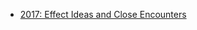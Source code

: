 - [2017: Effect Ideas and Close Encounters](https://suspendedreason.com/2017/08/22/effect-ideas-and-close-encounters/)